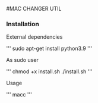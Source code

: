 #MAC CHANGER UTIL

### Installation

External dependencies

'''
sudo apt-get install python3.9
'''

As sudo user

'''
chmod +x install.sh
./install.sh
'''

Usage

'''
macc
'''
